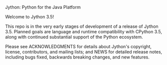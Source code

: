 Jython: Python for the Java Platform

Welcome to Jython 3.5!

This repo is in the very early stages of development of a release of
Jython 3.5. Planned goals are language and runtime compatibility with
CPython 3.5, along with continued substantial support of the Python
ecosystem.

Please see ACKNOWLEDGMENTS for details about Jython's copyright,
license, contributors, and mailing lists; and NEWS for detailed
release notes, including bugs fixed, backwards breaking changes, and
new features.
